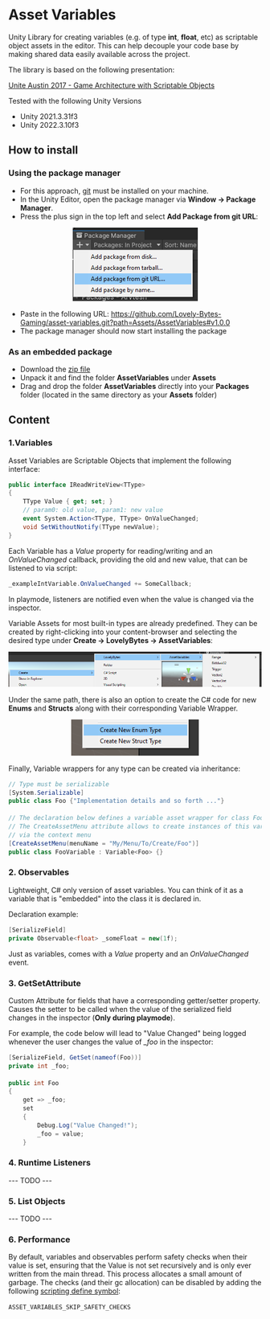 # Asset Variables

Unity Library for creating variables (e.g. of type **int**, **float**, etc) as scriptable object assets in the editor.
This can help decouple your code base by making shared data easily available across the project.

The library is based on the following presentation:

[Unite Austin 2017 - Game Architecture with Scriptable Objects](https://www.youtube.com/watch?v=raQ3iHhE_Kk)

Tested with the following Unity Versions 
+ Unity 2021.3.31f3
+ Unity 2022.3.10f3

## How to install

### Using the package manager
+ For this approach, [git](https://git-scm.com/book/en/v2/Getting-Started-Installing-Git) 
must be installed on your machine.
+ In the Unity Editor, open the package manager via 
**Window &rarr; Package Manager**.
+ Press the plus sign in the top left and select 
**Add Package from git URL**:
<p align="center">
    <img src="Images/git-package-manager.png">
</p>

+ Paste in the following URL: 
https://github.com/Lovely-Bytes-Gaming/asset-variables.git?path=Assets/AssetVariables#v1.0.0
+ The package manager should now start installing the package


### As an embedded package
+ Download the [zip file](https://github.com/Lovely-Bytes-Gaming/asset-variables/archive/refs/tags/v1.0.0.zip)
+ Unpack it and find the folder **AssetVariables** under **Assets**
+ Drag and drop the folder **AssetVariables** directly into your **Packages** folder
  (located in the same directory as your **Assets** folder)

## Content

### 1.Variables

Asset Variables are Scriptable Objects that implement the following interface:
```csharp
public interface IReadWriteView<TType>
{
    TType Value { get; set; }
    // param0: old value, param1: new value
    event System.Action<TType, TType> OnValueChanged;
    void SetWithoutNotify(TType newValue);
}
```

Each Variable has a *Value* property for reading/writing and an *OnValueChanged* callback, 
providing the old and new value,
that can be listened to via script:
```csharp
_exampleIntVariable.OnValueChanged += SomeCallback;
```
In playmode, listeners are notified even when the value is changed 
via the inspector.

Variable Assets for most built-in types are already predefined.
They can be created by right-clicking into your
content-browser and selecting the desired type under **Create &rarr; LovelyBytes &rarr; AssetVariables**:
<p align="center">
    <img src="Images/create-asset.png">
</p>

Under the same path, there is also an option to create the C# code for new **Enums** and **Structs** along with their
corresponding Variable Wrapper.
<p align="center">
    <img src="Images/create-scripts.png">
</p>

Finally, Variable wrappers for any type can be created via inheritance:
```csharp
// Type must be serializable
[System.Serializable]
public class Foo {"Implementation details and so forth ..."}

// The declaration below defines a variable asset wrapper for class Foo.
// The CreateAssetMenu attribute allows to create instances of this variable
// via the context menu
[CreateAssetMenu(menuName = "My/Menu/To/Create/Foo")]
public class FooVariable : Variable<Foo> {}
```

### 2. Observables
Lightweight, C# only version of asset variables.
You can think of it as a variable that is "embedded" into the class
it is declared in.

Declaration example:
```csharp
[SerializeField]
private Observable<float> _someFloat = new(1f);
```
Just as variables, comes with a *Value* property and an *OnValueChanged* event.

### 3. GetSetAttribute
Custom Attribute for fields that have a corresponding 
getter/setter property. Causes the setter to be called when the value of the
serialized field changes in the inspector (**Only during playmode**).

For example, the code below will lead to "Value Changed" being logged whenever 
the user changes the value of *_foo* in the inspector:
```csharp
[SerializeField, GetSet(nameof(Foo))]
private int _foo;

public int Foo 
{
    get => _foo;
    set
    {
        Debug.Log("Value Changed!");
        _foo = value;
    }
```

### 4. Runtime Listeners
--- TODO ---

### 5. List Objects
--- TODO ---

### 6. Performance
By default, variables and observables perform safety checks when their
value is set, ensuring that the Value is not set recursively and is only ever written from the main thread.
This process allocates a small amount of garbage.
The checks (and their gc allocation) can be disabled by adding the following
[scripting define symbol](https://docs.unity3d.com/Manual/CustomScriptingSymbols.html):

```ASSET_VARIABLES_SKIP_SAFETY_CHECKS```




